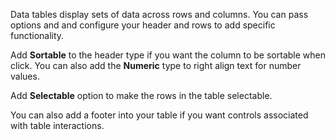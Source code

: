 Data tables display sets of data across rows and columns. You can pass options and and configure your header and rows to add specific functionality.

<sample Basic>

Add **Sortable** to the header type if you want the column to be sortable when click. You can also add the **Numeric** type to right align text for number values.

<sample Sortable and Numeric Column>

Add **Selectable** option to make the rows in the table selectable.

<sample Selectable and Dark>

You can also add a footer into your table if you want controls associated with table interactions.

<sample With Footer>